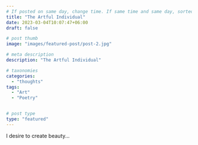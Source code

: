 ```yaml
---
# If posted on same day, change time. If same time and same day, sorted by title (alphabetically and numerically)
title: "The Artful Individual"
date: 2023-03-04T10:07:47+06:00
draft: false

# post thumb
image: "images/featured-post/post-2.jpg"

# meta description
description: "The Artful Individual"

# taxonomies
categories: 
  - "thoughts"
tags:
  - "Art"
  - "Poetry"


# post type
type: "featured"
---
```


I desire to create beauty...